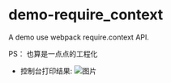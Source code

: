 # demo-require_context
A demo use webpack require.context API.

PS： 
也算是一点点的工程化

- 控制台打印结果:
![图片](https://user-images.githubusercontent.com/46273525/144038924-e987e05f-7461-4ce0-b53b-f0130b047f0b.png)
